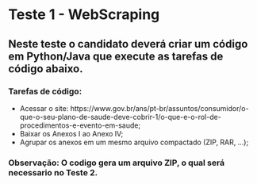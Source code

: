 <h1>Teste 1 - WebScraping</h1>

<h2>Neste teste o candidato deverá criar um código em Python/Java que execute as tarefas de código abaixo.</h2>

<h3>Tarefas de código:</h3>

<ul>
  <li>Acessar o site: https://www.gov.br/ans/pt-br/assuntos/consumidor/o-que-o-seu-plano-de-saude-deve-cobrir-1/o-que-e-o-rol-de-procedimentos-e-evento-em-saude;</li>
  <li>Baixar os Anexos I ao Anexo IV;</li>
  <li>Agrupar os anexos em um mesmo arquivo compactado (ZIP, RAR, ...);</li>
</ul>

<h3>Observação: O codigo gera um arquivo ZIP, o qual será necessario no Teste 2.</h3>
